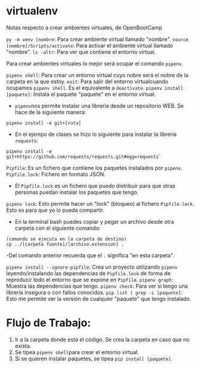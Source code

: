 # virtualenv
Notas respecto a crear ambientes virtuales, de OpenBootCamp

`py -m venv [nombre`: Para crear ambiente virtual llamado "nombre".
`source [nombre]/Scripts/activate`: Para activar el ambiente virtual llamado "nombre".
`ls -altr`: Para ver que contiene el entorno virtual.

Para crear ambientes virtuales lo mejor será ocupar el comando `pipenv`.

`pipenv shell`: Para crear un entorno virtual cuyo nobre será el nobre de la carpeta en la que estoy.
`exit`: Para salir del entorno virtualcuando ocupamos `pipenv shell`. Es el equivalente a `deactivate`.
`pipenv install [paquete]`: Instala el paquete "paquete" en el entorno virtual.

- `pipenv`nos permite instalar una librería desde un repositorio WEB. Se hace de la siguiente manera:
```
pipenv install -e git+[ruta]
```
- En el ejempo de clases se hizo lo siguiente para instalar la librería `requests`:
```
pipenv install -e git+https://github.com/requests/requests.git#egg=requests`
```

`Pipfile`: Es un fichero que contiene los paquetes instalados por `pipenv`.
`Pipfile.lock`: Fichero en formato JSON.

- El `Pipfile.lock` es un fichero que puedo distribuir para que otras personas puedan instalar los paquetes que tengo.

`pipenv lock`: Esto permite hacer un "lock" (bloqueo) al fichero `Pipfile.lock`. Esto es para que yo lo pueda compartir.

- En la terminal bash puedes copiar y pegar un archivo desde otra carpeta con el siguiente comando:

```
(comando se ejecuta en la carpeta de destino)
cp ../[carpeta fuente]/[archivo.extension] .
```
-Del comando anterior recuerda que el ` . ` significa "en esta carpeta".

`pipenv install --ignore-pipfile`: Crea un proyecto utilizando `pipenv` leyendo/instalando las dependencias de `Pipfile.lock` de forma de reproducir todo el entorno que se expone en `Pipfile`.
`pipenv graph`: Muestra las dependencias que tengo.
`pipenv check`: Para ver si tengo una librería insegura o con fallos conocidos.
`pip list | grep -i [paquete]`: Esto me permite ver la versión de cualquier "paquete" que tengo instalado.

# Flujo de Trabajo:

1) Ir a la carpeta donde está el código. Se crea la carpeta en caso que no exista.
2) Se tipea `pipenv shell`para crear el entorno virtual.
3) Si se quieren instalar paquetes, se tipea `pip install [paquete]`.
